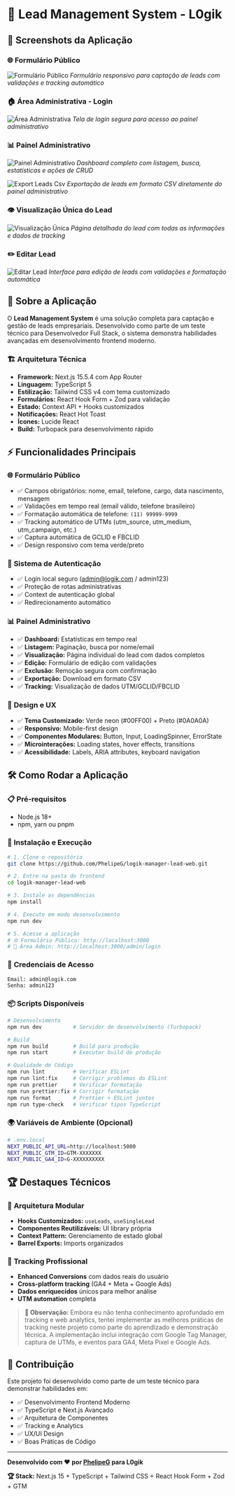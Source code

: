 # 🚀 Lead Management System - L0gik

## 📸 Screenshots da Aplicação

### 🌐 Formulário Público

![Formulário Público](./public/screenshorts/formulario-publico.png)
_Formulário responsivo para captação de leads com validações e tracking automático_

### 🏠 Área Administrativa - Login

![Área Administrativa](./public/screenshorts/area-adm.png)
_Tela de login segura para acesso ao painel administrativo_

### 📊 Painel Administrativo

![Painel Administrativo](./public/screenshorts/painel-adminstrativo.png)
_Dashboard completo com listagem, busca, estatísticas e ações de CRUD_


![Export Leads Csv](./public/screenshorts/export-csv-leads.png)
_Exportação de leads em formato CSV diretamente do painel administrativo_

### 👁️ Visualização Única do Lead

![Visualização Única](./public/screenshorts/visualizaçao-unica.png)
_Página detalhada do lead com todas as informações e dados de tracking_

### ✏️ Editar Lead

![Editar Lead](./public/screenshorts/editar-lead.png)
_Interface para edição de leads com validações e formatação automática_

## 🎯 Sobre a Aplicação

O **Lead Management System** é uma solução completa para captação e gestão de leads empresariais. Desenvolvido como parte de um teste técnico para Desenvolvedor Full Stack, o sistema demonstra habilidades avançadas em desenvolvimento frontend moderno.

### 🏗️ Arquitetura Técnica

- **Framework:** Next.js 15.5.4 com App Router
- **Linguagem:** TypeScript 5
- **Estilização:** Tailwind CSS v4 com tema customizado
- **Formulários:** React Hook Form + Zod para validação
- **Estado:** Context API + Hooks customizados
- **Notificações:** React Hot Toast
- **Ícones:** Lucide React
- **Build:** Turbopack para desenvolvimento rápido

## ⚡ Funcionalidades Principais

### 🌐 **Formulário Público**

- ✅ Campos obrigatórios: nome, email, telefone, cargo, data nascimento, mensagem
- ✅ Validações em tempo real (email válido, telefone brasileiro)
- ✅ Formatação automática de telefone: `(11) 99999-9999`
- ✅ Tracking automático de UTMs (utm_source, utm_medium, utm_campaign, etc.)
- ✅ Captura automática de GCLID e FBCLID
- ✅ Design responsivo com tema verde/preto

### 🔐 **Sistema de Autenticação**

- ✅ Login local seguro (admin@logik.com / admin123)
- ✅ Proteção de rotas administrativas
- ✅ Context de autenticação global
- ✅ Redirecionamento automático

### 📊 **Painel Administrativo**

- ✅ **Dashboard:** Estatísticas em tempo real
- ✅ **Listagem:** Paginação, busca por nome/email
- ✅ **Visualização:** Página individual do lead com dados completos
- ✅ **Edição:** Formulário de edição com validações
- ✅ **Exclusão:** Remoção segura com confirmação
- ✅ **Exportação:** Download em formato CSV
- ✅ **Tracking:** Visualização de dados UTM/GCLID/FBCLID

### 🎨 **Design e UX**

- ✅ **Tema Customizado:** Verde neon (#00FF00) + Preto (#0A0A0A)
- ✅ **Responsivo:** Mobile-first design
- ✅ **Componentes Modulares:** Button, Input, LoadingSpinner, ErrorState
- ✅ **Microinterações:** Loading states, hover effects, transitions
- ✅ **Acessibilidade:** Labels, ARIA attributes, keyboard navigation

## 🛠️ Como Rodar a Aplicação

### 📋 **Pré-requisitos**

- Node.js 18+
- npm, yarn ou pnpm

### 🚀 **Instalação e Execução**

```bash
# 1. Clone o repositório
git clone https://github.com/PhelipeG/logik-manager-lead-web.git

# 2. Entre na pasta do frontend
cd logik-manager-lead-web

# 3. Instale as dependências
npm install

# 4. Execute em modo desenvolvimento
npm run dev

# 5. Acesse a aplicação
# 🌐 Formulário Público: http://localhost:3000
# 🔐 Área Admin: http://localhost:3000/admin/login
```

### 🔑 **Credenciais de Acesso**

```
Email: admin@logik.com
Senha: admin123
```

### 📦 **Scripts Disponíveis**

```bash
# Desenvolvimento
npm run dev          # Servidor de desenvolvimento (Turbopack)

# Build
npm run build        # Build para produção
npm run start        # Executar build de produção

# Qualidade de Código
npm run lint         # Verificar ESLint
npm run lint:fix     # Corrigir problemas do ESLint
npm run prettier     # Verificar formatação
npm run prettier:fix # Corrigir formatação
npm run format       # Prettier + ESLint juntos
npm run type-check   # Verificar tipos TypeScript
```

### 🌍 **Variáveis de Ambiente (Opcional)**

```bash
# .env.local
NEXT_PUBLIC_API_URL=http://localhost:5000
NEXT_PUBLIC_GTM_ID=GTM-XXXXXXX
NEXT_PUBLIC_GA4_ID=G-XXXXXXXXXX
```

## 🏆 **Destaques Técnicos**

### 🧩 **Arquitetura Modular**

- **Hooks Customizados:** `useLeads`, `useSingleLead`
- **Componentes Reutilizáveis:** UI library própria
- **Context Pattern:** Gerenciamento de estado global
- **Barrel Exports:** Imports organizados

### 🎯 **Tracking Profissional**

- **Enhanced Conversions** com dados reais do usuário
- **Cross-platform tracking** (GA4 + Meta + Google Ads)
- **Dados enriquecidos** únicos para melhor análise
- **UTM automation** completa

> **📝 Observação:** Embora eu não tenha conhecimento aprofundado em tracking e web analytics, tentei implementar as melhores práticas de tracking neste projeto como parte do aprendizado e demonstração técnica. A implementação inclui integração com Google Tag Manager, captura de UTMs, e eventos para GA4, Meta Pixel e Google Ads.

## 🤝 **Contribuição**

Este projeto foi desenvolvido como parte de um teste técnico para demonstrar habilidades em:

- ✅ Desenvolvimento Frontend Moderno
- ✅ TypeScript e Next.js Avançado
- ✅ Arquitetura de Componentes
- ✅ Tracking e Analytics
- ✅ UX/UI Design
- ✅ Boas Práticas de Código

---
**Desenvolvido com ❤️ por [PhelipeG](https://github.com/PhelipeG) para L0gik**

**🏆 Stack:** Next.js 15 + TypeScript + Tailwind CSS + React Hook Form + Zod + GTM
